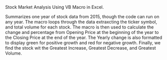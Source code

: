 Stock Market Analysis Using VB Macro in Excel.

Summarizes one year of stock data from 2015, though the code can run on any year.  The macro loops through the data extraxcting the ticker symbol, and total volume for each stock.  The macro is then used to calculate the change and percentage from Opening Price at the beginning of the year to the Closing Price at the end of the year.  The Yearly change is also formatted to display green for positive growth and red for negative growth.  Finally, we find the stock wit the Greatest Increase, Greatest Decrease, and Greatest Volume.


